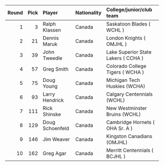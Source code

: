 |   Round |   Pick | Player          | Nationality   | College/junior/club team            |
|--------:|-------:|:----------------|:--------------|:------------------------------------|
|       1 |      3 | Ralph Klassen   | Canada        | Saskatoon Blades ( WCHL )           |
|       2 |     21 | Dennis Maruk    | Canada        | London Knights ( OMJHL )            |
|       3 |     39 | John Tweedle    | Canada        | Lake Superior State Lakers ( CCHA ) |
|       4 |     57 | Greg Smith      | Canada        | Colorado College Tigers ( WCHA )    |
|       5 |     75 | Doug Young      | Canada        | Michigan Tech Huskies (WCHA)        |
|       6 |     93 | Larry Hendrick  | Canada        | Calgary Centennials (WCHL)          |
|       7 |    111 | Rick Shinske    | Canada        | New Westminster Bruins (WCHL)       |
|       8 |    129 | Doug Schoenfeld | Canada        | Cambridge Hornets ( OHA Sr. A )     |
|       9 |    146 | Jim Weaver      | Canada        | Kingston Canadians (OMJHL)          |
|      10 |    162 | Greg Agar       | Canada        | Merritt Centennials ( BCJHL )       |